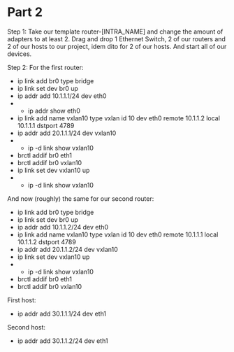 # Part 2

Step 1:
Take our template router-[INTRA_NAME] and change the amount of adapters to at least 2.
Drag and drop 1 Ethernet Switch, 2 of our routers and 2 of our hosts to our project, idem dito for 2 of our hosts.
And start all of our devices.

Step 2:
For the first router:
* ip link add br0 type bridge
* ip link set dev br0 up
* ip addr add 10.1.1.1/24 dev eth0
* * ip addr show eth0
* ip link add name vxlan10 type vxlan id 10 dev eth0 remote 10.1.1.2 local 10.1.1.1 dstport 4789
* ip addr add 20.1.1.1/24 dev vxlan10
* * ip -d link show vxlan10
* brctl addif br0 eth1
* brctl addif br0 vxlan10
* ip link set dev vxlan10 up
* * ip -d link show vxlan10

And now (roughly) the same for our second router:
* ip link add br0 type bridge
* ip link set dev br0 up
* ip addr add 10.1.1.2/24 dev eth0
* ip link add name vxlan10 type vxlan id 10 dev eth0 remote 10.1.1.1 local 10.1.1.2 dstport 4789
* ip addr add 20.1.1.2/24 dev vxlan10
* ip link set dev vxlan10 up
* * ip -d link show vxlan10
* brctl addif br0 eth1
* brctl addif br0 vxlan10

First host:
* ip addr add 30.1.1.1/24 dev eth1

Second host:
* ip addr add 30.1.1.2/24 dev eth1
